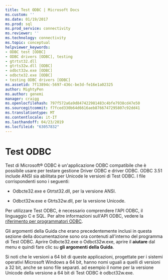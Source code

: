 ```yaml
---
title: Test ODBC | Microsoft Docs
ms.custom: ''
ms.date: 01/19/2017
ms.prod: sql
ms.prod_service: connectivity
ms.reviewer: ''
ms.technology: connectivity
ms.topic: conceptual
helpviewer_keywords:
- ODBC test [ODBC]
- ODBC drivers [ODBC], testing
- gtrtst32.dll
- gtrts32w.dll [ODBC]
- odbct32w.exe [ODBC]
- odbcte32.exe [ODBC]
- testing ODBC drivers [ODBC]
ms.assetid: 7f13894c-5697-436c-be3d-fe16e1a02325
author: MightyPen
ms.author: genemi
manager: craigg
ms.openlocfilehash: 797f572a6a9d847422981483c4bfe7938cd47e50
ms.sourcegitcommit: f7fced330b64d6616aeb8766747295807c92dd41
ms.translationtype: MT
ms.contentlocale: it-IT
ms.lasthandoff: 04/23/2019
ms.locfileid: "63057832"
---
```

# <a name="odbc-test"></a>Test ODBC
Test di Microsoft® ODBC è un'applicazione ODBC compatibile che è possibile usare per testare gestione Driver ODBC e driver ODBC. ODBC 3.51 include ANSI sia abilitata per Unicode le versioni di Test ODBC. I file corrispondenti sono i seguenti:  
  
-   Odbcte32.exe e Gtrtst32.dll, per la versione ANSI.  
  
-   Odbct32w.exe e Gtrts32w.dll, per la versione Unicode.  
  
 Per utilizzare Test ODBC, è necessario comprendere l'API ODBC, il linguaggio C e SQL. Per altre informazioni sull'API ODBC, vedere la [riferimento per programmatori ODBC](../odbc/reference/odbc-programmer-s-reference.md).  
  
 Gli argomenti della Guida che erano precedentemente inclusi in questa sezione della documentazione sono ora contenuti all'interno del programma di Test ODBC. Aprire Odbcte32.exe o Odbct32w.exe, aprire il **aiutare** dal menu e quindi fare clic su **gli argomenti della Guida**.  
  
 Si noti che le versioni a 64 bit di queste applicazioni, progettate per i sistemi operativi Microsoft Windows a 64 bit, hanno nomi uguali a quelli di versioni a 32 bit, anche se sono file separati. ad esempio il nome per la versione Unicode della versione a 64 bit di Test ODBC è odbct32w.exe.
